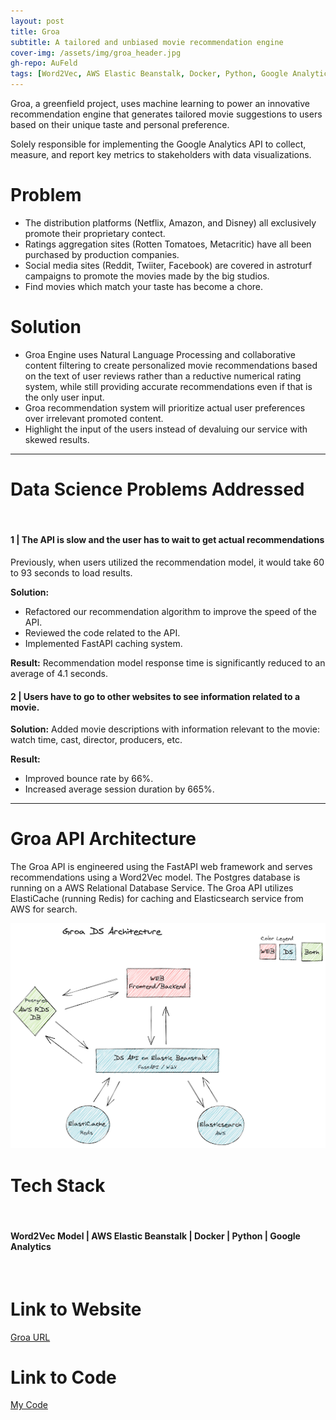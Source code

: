 ```yaml
---
layout: post
title: Groa
subtitle: A tailored and unbiased movie recommendation engine
cover-img: /assets/img/groa_header.jpg
gh-repo: AuFeld
tags: [Word2Vec, AWS Elastic Beanstalk, Docker, Python, Google Analytics]
---
```


Groa, a greenfield project, uses machine learning to power an innovative recommendation engine that generates tailored movie suggestions to users based on their unique taste and personal preference. 

Solely responsible for implementing the Google Analytics API to collect, measure, and report key metrics to stakeholders with data visualizations.

# Problem

- The distribution platforms (Netflix, Amazon, and Disney) all exclusively promote their proprietary contect.
- Ratings aggregation sites (Rotten Tomatoes, Metacritic) have all been purchased by production companies. 
- Social media sites (Reddit, Twiiter, Facebook) are covered in astroturf campaigns to promote the movies made by the big studios. 
- Find movies which match your taste has become a chore.

# Solution 

- Groa Engine uses Natural Language Processing and collaborative content filtering to create personalized movie recommendations based on the text of user reviews rather than a reductive numerical rating system, while still providing accurate recommendations even if that is the only user input. 
- Groa recommendation system will prioritize actual user preferences over irrelevant promoted content. 
- Highlight the input of the users instead of devaluing our service with skewed results.

---

# Data Science Problems Addressed
<br> 

#### 1 | The API is slow and the user has to wait to get actual recommendations

Previously, when users utilized the recommendation model, it would take 60 to 93 seconds to load results. 

**Solution:** 
- Refactored our recommendation algorithm to improve the speed of the API. 
- Reviewed the code related to the API. 
- Implemented FastAPI caching system.

**Result:** Recommendation model response time is significantly reduced to an average of 4.1 seconds.

#### 2 | Users have to go to other websites to see information related to a movie. 

**Solution:** Added movie descriptions with information relevant to the movie: watch time, cast, director, producers, etc.

**Result:**
- Improved bounce rate by 66%.
- Increased average session duration by 665%.
 
---

# Groa API Architecture

The Groa API is engineered using the FastAPI web framework and serves recommendations using a Word2Vec model. The Postgres database is running on a AWS Relational Database Service. The Groa API utilizes ElastiCache (running Redis) for caching and Elasticsearch service from AWS for search. 

![DS API Architecture](/assets/img/groa_ds_architecture.png)
 
# Tech Stack 
<br>

#### Word2Vec Model | AWS Elastic Beanstalk | Docker | Python | Google Analytics
<br>

# Link to Website

[Groa URL](https://www.groa.us)

# Link to Code

[My Code](https://github.com/AuFeld/Groa-ds)